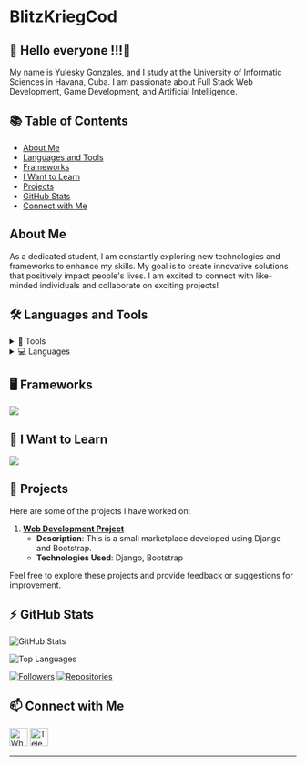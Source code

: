 # BlitzKriegCod

## 🚀 Hello everyone !!!👋

<p>My name is Yulesky Gonzales, and I study at the University of Informatic Sciences in Havana, Cuba. I am passionate about Full Stack Web Development, Game Development, and Artificial Intelligence.</p>

## 📚 Table of Contents

- [About Me](#about-me)
- [Languages and Tools](#-languages-and-tools)
- [Frameworks](#-frameworks)
- [I Want to Learn](#-i-want-to-learn)
- [Projects](#-projects)
- [GitHub Stats](#zap-github-stats)
- [Connect with Me](#-connect-with-me)

## About Me

As a dedicated student, I am constantly exploring new technologies and frameworks to enhance my skills. My goal is to create innovative solutions that positively impact people's lives. I am excited to connect with like-minded individuals and collaborate on exciting projects!

## 🛠️ Languages and Tools

<details>
 <summary>🔧 Tools</summary>
 
  <ul>
     <hr>
   <li>
  
      <p align="start">Operating Systems
      <a href="https://skillicons.dev" style="text-decoration: none;">
        <img src="https://skillicons.dev/icons?i=linux,ubuntu" />
      </a>
    </p>
    <li>
     
   <li>
  
      <p align="start">Development Environments and Text Editors
      <a href="https://skillicons.dev" style="text-decoration: none;">
        <img src="https://skillicons.dev/icons?i=neovim,vscode,sublime" />
      </a>
    </p>
    <li>

   <li>
  
      <p align="start">Development Tools
      <a href="https://skillicons.dev" style="text-decoration: none;">
        <img src="https://skillicons.dev/icons?i=anaconda,postman,git,github,stackoverflow" />
      </a>
    </p>
    <li>

     
   <li>

      <p align="start"> Database and Data Management
      <a href="https://skillicons.dev" style="text-decoration: none;">
        <img src="https://skillicons.dev/icons?i=mongodb,mysql,sqlite stackoverflow" />
      </a>
    </p>
    <li>
     
   <li>

      <p align="start"> Design and Game Dev
      <a href="https://skillicons.dev" style="text-decoration: none;">
        <img src="https://skillicons.dev/icons?i=blender,godot,figma,ai,ps" />
      </a>
    </p>
    <li>
  </ul>
</details>

<details>
  <summary>💻 Languages</summary>
  <ul>
    <hr>
    <p align="start">
      <a href="https://skillicons.dev" style="text-decoration: none;">
        <img src="https://skillicons.dev/icons?i=bash,nodejs,ts,py,cs,cpp,css,html,js,java" />
      </a>
    </p>
  </ul>
</details>

## 🖥️ Frameworks

<p align="start">
  <a href="https://skillicons.dev" style="text-decoration: none;">
    <img src="https://skillicons.dev/icons?i=angular,django,express,nest,bootstrap,tailwind" />
  </a>
</p>

## 🔭 I Want to Learn

<p align="start">
  <a href="https://skillicons.dev" style="text-decoration: none;">
    <img src="https://skillicons.dev/icons?i=dotnet,docker,astro,figma" />
  </a>
</p>

## 🚀 Projects

Here are some of the projects I have worked on:

1. **[Web Development Project](https://marketuci.onrender.com/)**  
   - **Description**: This is a small marketplace developed using Django and Bootstrap.
   - **Technologies Used**: Django, Bootstrap


Feel free to explore these projects and provide feedback or suggestions for improvement.

## :zap: GitHub Stats

![GitHub Stats](https://github-readme-stats.vercel.app/api?username=BlitzKriegCod&show_icons=true&hide_border=false&title_color=ff652f&icon_color=FFE400&bg_color=09131B&text_color=ffffff&border_color=0c1a25)

![Top Languages](https://github-readme-stats.vercel.app/api/top-langs/?username=BlitzKriegCod&layout=compact&hide_border=true&bg_color=09131B&text_color=ffffff)

[![Followers](https://img.shields.io/github/followers/BlitzKriegCod?style=social)](https://github.com/BlitzKriegCod)
[![Repositories](https://img.shields.io/badge/Repos-10-brightgreen)](https://github.com/BlitzKriegCod?tab=repositories)

## 📫 Connect with Me

<a href="https://wa.me/51320264" target="_blank" style="text-decoration:none;">
  <img src="https://img.icons8.com/color/48/000000/whatsapp--v1.png" alt="WhatsApp" width="32" height="32" />
</a>
<a style="text-decoration:none" href="https://t.me/51320264" target="_blank">
  <img src="https://img.icons8.com/color/48/000000/telegram-app.png" alt="Telegram" width="32" height="32" />
</a>

---
